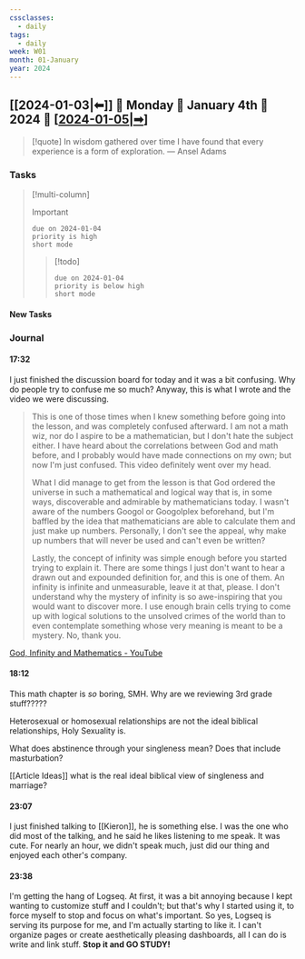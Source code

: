 ```yaml
---
cssclasses:
  - daily
tags:
  - daily
week: W01
month: 01-January
year: 2024
---
```


## [[2024-01-03|⬅]] 🔹 Monday 🔹 January 4th 🔹 2024 🔹 [[2024-01-05|➡]]

> [!quote] In wisdom gathered over time I have found that every experience is a form of exploration.
> — Ansel Adams

### Tasks

> [!multi-column]
> 
> > [!important]
> > ```tasks
> > due on 2024-01-04
> > priority is high
> > short mode
> > ```
> 
> > [!todo]
> > ```tasks
> > due on 2024-01-04
> > priority is below high
> > short mode
> > ```

#### New Tasks

### Journal

#### 17:32

I just finished the discussion board for today and it was a bit confusing. Why do people try to confuse me so much? Anyway, this is what I wrote and the video we were discussing.

> This is one of those times when I knew something before going into the lesson, and was completely confused afterward. I am not a math wiz, nor do I aspire to be a mathematician, but I don't hate the subject either. I have heard about the correlations between God and math before, and I probably would have made connections on my own; but now I'm just confused. This video definitely went over my head.
> 
> What I did manage to get from the lesson is that God ordered the universe in such a mathematical and logical way that is, in some ways, discoverable and admirable by mathematicians today. I wasn't aware of the numbers Googol or Googolplex beforehand, but I'm baffled by the idea that mathematicians are able to calculate them and just make up numbers. Personally, I don't see the appeal, why make up numbers that will never be used and can't even be written?
> 
> Lastly, the concept of infinity was simple enough before you started trying to explain it. There are some things I just don't want to hear a drawn out and expounded definition for, and this is one of them. An infinity is infinite and unmeasurable, leave it at that, please. I don't understand why the mystery of infinity is so awe-inspiring that you would want to discover more. I use enough brain cells trying to come up with logical solutions to the unsolved crimes of the world than to even contemplate something whose very meaning is meant to be a mystery. No, thank you.

[God, Infinity and Mathematics - YouTube](https://youtu.be/u2RQiqosO8Y)

#### 18:12

This math chapter is *so* boring, SMH. Why are we reviewing 3rd grade stuff?????

Heterosexual or homosexual relationships are not the ideal biblical relationships, Holy Sexuality is.

What does abstinence through your singleness mean? Does that include masturbation?

[[Article Ideas]] what is the real ideal biblical view of singleness and marriage?

#### 23:07

I just finished talking to [[Kieron]], he is something else. I was the one who did most of the talking, and he said he likes listening to me speak. It was cute. For nearly an hour, we didn't speak much, just did our thing and enjoyed each other's company.

#### 23:38

I'm getting the hang of Logseq. At first, it was a bit annoying because I kept wanting to customize stuff and I couldn't; but that's why I started using it, to force myself to stop and focus on what's important. So yes, Logseq is serving its purpose for me, and I'm actually starting to like it. I can't organize pages or create aesthetically pleasing dashboards, all I can do is write and link stuff. **Stop it and GO STUDY!**

[//begin]: # "Autogenerated link references for markdown compatibility"
[2024-01-05|➡]: 2024-01-05 "2024-01-05"
[//end]: # "Autogenerated link references"